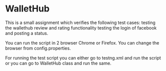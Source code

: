 # WalletHub
This is a small assignment which verifies the following test cases:
testing the wallethub review and rating functionality
testing the login of facebook and posting a status.

You can run the script in 2 browser Chrome or Firefox. You can change the browser from config.properties.

For running the test script you can either go to testng.xml and run the script or you can go to WalletHub class and run the same.
